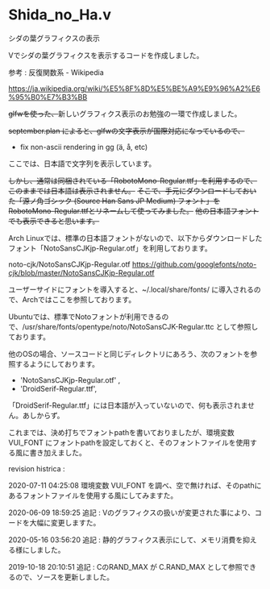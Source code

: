 # Shida_no_Ha.v

シダの葉グラフィクスの表示

Vでシダの葉グラフィクスを表示するコードを作成しました。

参考 : 反復関数系 - Wikipedia

https://ja.wikipedia.org/wiki/%E5%8F%8D%E5%BE%A9%E9%96%A2%E6%95%B0%E7%B3%BB

~~glfwを使った、~~新しいグラフィクス表示のお勉強の一環で作成しました。

~~september.plan によると、glfwの文字表示が国際対応になっているので、~~

- fix non-ascii rendering in gg (ä, å, etc)

ここでは、日本語で文字列を表示しています。

~~しかし、通常は同梱されている「RobotoMono-Regular.ttf」を利用するので、このままでは日本語は表示されません。~~
~~そこで、手元にダウンロードしておいた「源ノ角ゴシック (Source Han Sans JP Medium) フォント」をRobotoMono-Regular.ttfとリネームして使ってみました。~~
~~他の日本語フォントでも表示できると思います。​~~

Arch Linuxでは、標準の日本語フォントがないので、以下からダウンロードしたフォント「NotoSansCJKjp-Regular.otf」を利用しております。

noto-cjk/NotoSansCJKjp-Regular.otf 
https://github.com/googlefonts/noto-cjk/blob/master/NotoSansCJKjp-Regular.otf

ユーザーサイドにフォントを導入すると、~/.local/share/fonts/ に導入されるので、Archではここを参照しております。

Ubuntuでは、標準でNotoフォントが利用できるので、/usr/share/fonts/opentype/noto/NotoSansCJK-Regular.ttc として参照しております。

他のOSの場合、ソースコードと同じディレクトリにあろう、次のフォントを参照するようにしております。

+ 'NotoSansCJKjp-Regular.otf' ,
+ 'DroidSerif-Regular.ttf',

「DroidSerif-Regular.ttf」には日本語が入っていないので、何も表示されません。あしからず。

これまでは、決め打ちでフォントpathを書いておりましたが、環境変数 VUI_FONT にフォントpathを設定しておくと、そのフォントファイルを使用する風に書き加えました。

revision histrica : 

2020-07-11 04:25:08 
環境変数 VUI_FONT を調べ、空で無ければ、そのpathにあるフォントファイルを使用する風にしてみますた。

2020-06-09 18:59:25 
追記 : Vのグラフィクスの扱いが変更された事により、コードを大幅に変更しますた。

2020-05-16 03:56:20 
追記 : 静的グラフィクス表示にして、メモリ消費を抑える様にしました。

2019-10-18 20:10:51 
追記 : CのRAND_MAX が C.RAND_MAX として参照できるので、ソースを更新しました。

